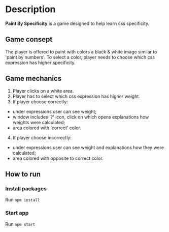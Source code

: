 # Description
**Paint By Specificity** is a game designed to help learn css specificity. 

## Game consept
The player is offered to paint with colors a black & white image similar to 'paint by numbers'. To select a color, player needs to choose which css expression has higher specificity.

## Game mechanics
1. Player clicks on a white area.
2. Player has to select which css expression has higher weight.
3. If player choose correctly:
- under expressions user can see weight;
- window includes '?' icon, click on which opens explanations how weights were calculated;
- area colored with 'correct' color.
4. If player choose incorrectly:
- under expressions user can see weight and explanations how they were calculated;
- area colored with opposite to correct color.

## How to run
### Install packages
Run `npm install`

### Start app
Run `npm start`